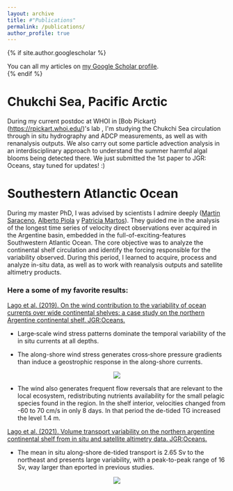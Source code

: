 ```yaml
---
layout: archive
title: #"Publications"
permalink: /publications/
author_profile: true
---
```


{% if site.author.googlescholar %}
  <div class="wordwrap">You can all my articles on <a href="https://scholar.google.com.ar/citations?hl=en&user=CfmHaPoAAAAJ">my Google Scholar profile</a>.</div>
{% endif %}

# Chukchi Sea, Pacific Arctic

During my current postdoc at WHOI in [Bob Pickart}(https://rpickart.whoi.edu/)'s lab , I'm studying the Chukchi Sea circulation through in situ hydrography and ADCP measurements, as well as with renanalysis outputs. We also carry out some particle advection analysis in an interdisciplinary approach to understand the summer harmful algal blooms being detected there. We just submitted the 1st paper to JGR: Oceans, stay tuned for updates! :)


# Southestern Atlanctic Ocean

During my master PhD, I was advised by scientists I admire deeply ([Martin Saraceno](https://www.cima.fcen.uba.ar/~saraceno/CV_saraceno/Welcome.html), [Alberto Piola](https://scholar.google.com.ar/citations?user=iWZi6o8AAAAJ&hl=en) y [Patricia Martos](https://www.researchgate.net/profile/Patricia-Martos)). They guided me in the analysis of the longest time series of velocity direct observations ever acquired in the Argentine basin, embedded in the full-of-exciting-features Southwestern Atlantic Ocean. The core objective was to analyze the continental shelf circulation and identify the forcing responsible for the variability observed.
During this period, I learned to acquire, process and analyze in-situ data, as well as to work with reanalysis outputs and satellite altimetry products.

### Here a some of my favorite results:

[Lago et al. (2019). On the wind contribution to the variability of ocean currents over wide continental shelves: a case study on the northern Argentine continental shelf. JGR:Oceans.](https://agupubs.onlinelibrary.wiley.com/doi/full/10.1029/2019JC015105)

* Large‐scale wind stress patterns dominate the temporal variability of the in situ currents at all depths.

* The along-shore wind stress generates cross‐shore pressure gradients than induce a geostrophic response in the along-shore currents.

<div align="center">
	<img src="https://loreleylago.github.io/files/along shore wind effect on along shore currents.png">
</div>

* The wind also generates frequent flow reversals that are relevant to the local ecosystem, redistributing nutrients availability for the small pelagic species found in the region. In the shelf interior, velocities changed from -60 to 70 cm/s in only 8 days. In that period the de-tided TG increased the level 1.4 m.
  

[Lago et al. (2021). Volume transport variability on the northern argentine continental shelf from in situ and satellite altimetry data. JGR:Oceans.](https://agupubs.onlinelibrary.wiley.com/doi/full/10.1029/2020JC016813)

* The mean in situ along-shore de-tided transport is 2.65 Sv to the northeast and presents large variability, with a peak-to-peak range of 16 Sv, way larger than eported in previous studies.

<div align="center">
	<img src="https://loreleylago.github.io/files/transport estimates.png">
</div>

